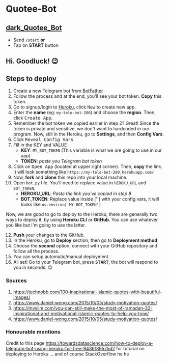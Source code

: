 # Quotee-Bot

## [dark_Quotee_Bot](http://t.me/dark_Quotee_Bot)

- Send `/start` **or**
- Tap on **START** button

## Hi. Goodluck! :wink:


## Steps to deploy

1. Create a new Telegram bot from [BotFather](http://t.me/BotFather)
2. Follow the process and at the end, you'll see your bot token. **Copy** this token.
3. Go to signup/login to [Heroku](https://www.heroku.com/), click <kbd>New</kbd> to create new app.
4. Enter the **name** (eg: `my-tele-bot-200`) and choose the **region**. Then, click <kbd>Create App</kbd>.
5. Remember the bot token we copied earlier in step 2? Great! Since the token is private and sensitive, we don't want to hardcoded in our program. Now, still in the Heroku, go to **Settings**, and then **Config Vars**.
6. Click <kbd>Reveal Config Vars</kbd>
7. Fill in the KEY and VALUE
   - **KEY**: `MY_BOT_TOKEN` (This variable is what we are going to use in our app)
   - **TOKEN**: _paste you Telegram bot token_
8. Click on <kbd>Open App</kbd> (located at upper right corner). Then, **copy** the link. It will look something like `https://my-tele-bot-200.herokuapp.com/`
9. Now, **fork** and **clone** this repo into your local machine.
10. Open `bot.py` file. You'll need to replace value in `HEROKU_URL` and `BOT_TOKEN`.
    - **HEROKU_URL**: _Paste the link you've copied in step 8_
    - **BOT_TOKEN**: Replace value inside [''] with your config vars, it will looks like `os.environ['MY_BOT_TOKEN']`

Now, we are good to go to deploy to the Heroku, there are generally two ways to deploy it, by using **Heroku CLI** or **GitHub**. You can use whatever you like but I'm going to use the latter.

12. **Push** your changes to the GitHub.
13. In the Heroku, go to **Deploy** section, then go to **Deployment method**
14. Choose the **second** option, connect with your GitHub repository and follow all the process.
15. You can setup automatic/manual deployment.
16. All set! Go to your Telegram bot, press <kbd>**START**</kbd>, the bot will respond to you in seconds. :wink:

### Sources

1. https://technobb.com/100-inspirational-islamic-quotes-with-beautiful-images/
2. https://www.daniel-wong.com/2015/10/05/study-motivation-quotes/
3. https://mvslim.com/you-can-still-make-the-most-of-ramadan-32-inspirational-and-motivational-islamic-quotes-to-help-you-how/
4. https://www.daniel-wong.com/2015/10/05/study-motivation-quotes/


### Honourable mentions

Credit to this page https://towardsdatascience.com/how-to-deploy-a-telegram-bot-using-heroku-for-free-9436f89575d2 for tutorial on deploying to Heroku
... and of course StackOverflow he he
